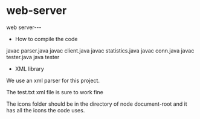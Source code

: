 # web-server
web server---

* How to compile the code

javac parser.java
javac client.java
javac statistics.java
javac conn.java
javac tester.java
java tester <XML file>

* XML library

We use an xml parser for this project.

The test.txt xml file is sure to work fine

The icons folder should be in the directory of node document-root and it has all the icons the code uses.
